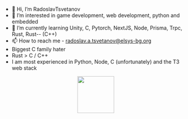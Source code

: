 - 👋 Hi, I’m RadoslavTsvetanov
- 👀 I’m interested  in game development, web development, python and embedded
- 🌱 I’m currently learning Unity, C, Pytorch, NextJS, Node, Prisma, Trpc, Rust, Rust-- (C++)
- 📫 How to reach me - radoslav.a.tsvetanov@elsys-bg.org
- Biggest C family hater
- Rust > C / C++
- I am most experienced in Python, Node, C (unfortunately) and the T3 web stack

<div id="header" align="center">
  <img src="https://media.giphy.com/media/M9gbBd9nbDrOTu1Mqx/giphy.gif" width="100"/>
</div>
